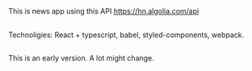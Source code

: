 ##
This is news app using this API https://hn.algolia.com/api


##
Technoligies: 
    React + typescript,
    babel, styled-components,
    webpack.
   
  ##
This is an early version. A lot might change.

